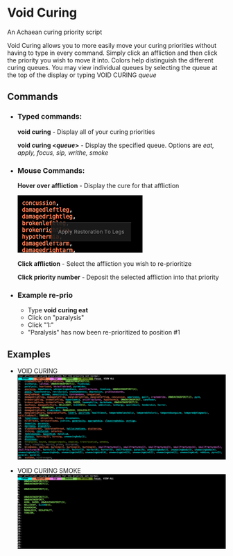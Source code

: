 # Void Curing

An Achaean curing priority script

Void Curing allows you to more easily move your curing priorities without having to type in every command. Simply click an affliction and then click the priority you wish to move it into. Colors help distinguish the different curing queues. You may view individual queues by selecting the queue at the top of the display or typing VOID CURING _queue_

## Commands

- ### Typed commands:

  **void curing** - Display all of your curing priorities
  
  **void curing <_queue_>** - Display the specified queue. Options are _eat, apply, focus, sip, writhe, smoke_

- ### Mouse Commands:

  **Hover over affliction** - Display the cure for that affliction
  
  ![Screenshot of mouse hover ](hoveraff.png)

  **Click affliction** - Select the affliction you wish to re-prioritize
  
  **Click priority number** - Deposit the selected affliction into that priority

- ### Example re-prio

   - Type **void curing eat**
   - Click on "paralysis"
   - Click "1:"
   - "Paralysis" has now been re-prioritized to position #1

  

## Examples

- VOID CURING
  ![Screenshot of void curing](allqueue.png)

- VOID CURING SMOKE
  ![Screenshot of void curing](smokequeue0.png)
  
